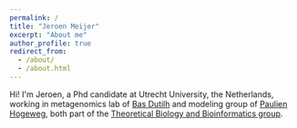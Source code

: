 ```yaml
---
permalink: /
title: "Jeroen Meijer"
excerpt: "About me"
author_profile: true
redirect_from:
  - /about/
  - /about.html
---
```

Hi! I'm Jeroen, a Phd candidate at Utrecht University, the Netherlands, working in metagenomics lab of [Bas Dutilh](https://tbb.bio.uu.nl/dutilh/) and modeling group of [Paulien Hogeweg](https://tbb.bio.uu.nl/ph/), both part of the [Theoretical Biology and Bioinformatics group](https://tbb.bio.uu.nl/).
